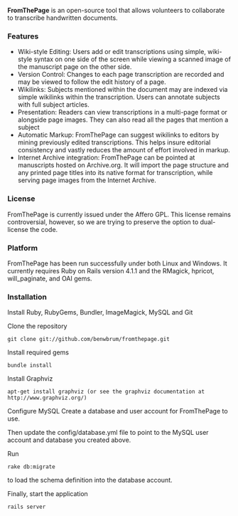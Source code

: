 **FromThePage** is an open-source tool that allows volunteers to collaborate to transcribe handwritten documents.

### Features

- Wiki-style Editing: Users add or edit transcriptions using simple, wiki-style syntax on one side of the screen while viewing a scanned image of the manuscript page on the other side.
- Version Control: Changes to each page transcription are recorded and may be viewed to follow the edit history of a page.
- Wikilinks: Subjects mentioned within the document may are indexed via simple wikilinks within the transcription. Users can annotate subjects with full subject articles.
- Presentation: Readers can view transcriptions in a multi-page format or alongside page images. They can also read all the pages that mention a subject
- Automatic Markup: FromThePage can suggest wikilinks to editors by mining previously edited transcriptions. This helps insure editorial consistency and vastly reduces the amount of effort involved in markup.
- Internet Archive integration: FromThePage can be pointed at manuscripts hosted on Archive.org. It will import the page structure and any printed page titles into its native format for transcription, while serving page images from the Internet Archive.

### License

FromThePage is currently issued under the Affero GPL. This license remains controversial, however, so we are trying to preserve the option to dual-license the code.

### Platform

FromThePage has been run successfully under both Linux and Windows. It currently requires Ruby on Rails version 4.1.1 and the RMagick, hpricot, will_paginate, and OAI gems.

### Installation

Install Ruby, RubyGems, Bundler, ImageMagick, MySQL and Git

Clone the repository

    git clone git://github.com/benwbrum/fromthepage.git

Install required gems

    bundle install

Install Graphviz

    apt-get install graphviz (or see the graphviz documentation at http://www.graphviz.org/)

Configure MySQL
Create a database and user account for FromThePage to use.

Then update the config/database.yml file to point to the MySQL user account and database you created above.

Run

    rake db:migrate

to load the schema definition into the database account.

Finally, start the application

    rails server
